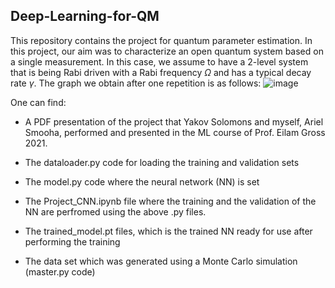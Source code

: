 ## Deep-Learning-for-QM

This repository contains the project for quantum parameter estimation.
In this project, our aim was to characterize an open quantum system based on a single measurement. In this case, we assume to have a 2-level system that is being Rabi driven with a Rabi frequency $\Omega$ and has a typical decay rate $\gamma$. 
The graph we obtain after one repetition is as follows:
![image](https://github.com/ariels1234/Deep-Learning-for-QM/assets/71715388/377a8807-0fe6-4bdd-a14f-a8dabd17a85c)




One can find:

- A PDF presentation of the project that Yakov Solomons and myself, Ariel Smooha, performed and presented in the ML course of Prof. Eilam Gross 2021.

- The dataloader.py code for loading the training and validation sets
- The model.py code where the neural network (NN) is set
- The Project_CNN.ipynb file where the training and the validation of the NN are perfromed using the above .py files.
- The trained_model.pt files, which is the trained NN ready for use after performing the training
- The data set which was generated using a Monte Carlo simulation (master.py code)
